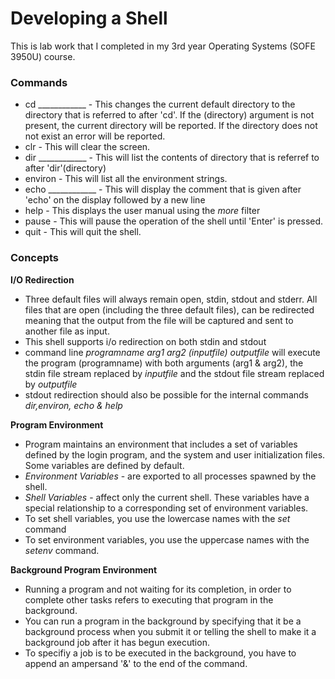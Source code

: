 # Developing a Shell
This is lab work that I completed in my 3rd year Operating Systems (SOFE 3950U) course.

### Commands

* cd ____________ - This changes the current default directory to the directory that is referred to after 'cd'. If the (directory) argument is not present, the current directory will be reported. If the directory does not not exist an error will be reported.
* clr - This will clear the screen.
* dir ____________ - This will list the contents of directory that is referref to after 'dir'(directory)
* environ - This will list all the environment strings.
* echo ____________ - This will display the comment that is given after 'echo' on the display followed by a new line
* help - This displays the user manual using the *more* filter
* pause - This will pause the operation of the shell until 'Enter' is pressed.
* quit - This will quit the shell.

### Concepts

**I/O Redirection**
* Three default files will always remain open, stdin, stdout and stderr. All files that are open (including the three default files), can be redirected meaning that the output from the file will be captured and sent to another file as input.
* This shell supports i/o redirection on both stdin and stdout
* command line *programname arg1 arg2 (inputfile) outputfile* will execute the program (programname) with both arguments (arg1 & arg2), the stdin file stream replaced by *inputfile* and the stdout file stream replaced by *outputfile*
* stdout redirection should also be possible for the internal commands *dir,environ, echo & help*

**Program Environment**
* Program maintains an environment that includes a set of variables defined by the login program, and the system and user initialization files. Some variables are defined by default.
* *Environment Variables* - are exported to all processes spawned by the shell.
* *Shell Variables* - affect only the current shell. These variables have a special relationship to a corresponding set of environment variables.
* To set shell variables, you use the lowercase names with the *set* command
* To set environment variables, you use the uppercase names with the *setenv* command.

**Background Program Environment**
* Running a program and not waiting for its completion, in order to complete other tasks refers to executing that program in the background.
* You can run a program in the background by specifying that it be a background process when you submit it or telling the shell to make it a background job after it has begun execution.
* To specifiy a job is to be executed in the background, you have to append an ampersand '&' to the end of the command.
